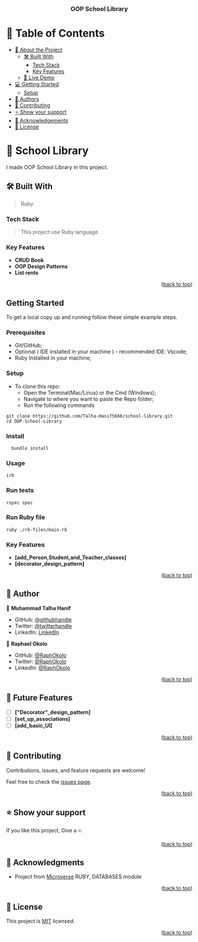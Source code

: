 <a name="readme-top"></a>
<div align="center">

  <h3><b>OOP School Library</b></h3>
</div>

# 📗 Table of Contents

- [📖 About the Project](#about-project)
  - [🛠 Built With](#built-with)
    - [Tech Stack](#tech-stack)
    - [Key Features](#key-features)
  - [🚀 Live Demo](#live-demo)
- [💻 Getting Started](#getting-started)
  - [Setup](#setup)
- [👥 Authors](#authors)
- [🤝 Contributing](#contributing)
- [⭐️ Show your support](#support)
- [🙏 Acknowledgements](#acknowledgements)
- [📝 License](#license)

# 📖 School Library <a name="about-project"></a>

I made OOP School Library in this project.

## 🛠 Built With <a name="built-with"></a>

>Ruby
### Tech Stack <a name="tech-stack"></a>
> This project use Ruby language.

### Key Features <a name="key-features"></a>
- **CRUD Book**
- **OOP Design Patterns**
- **List rents**


<p align="right">(<a href="#readme-top">back to top</a>)</p>

## Getting Started

To get a local copy up and running follow these simple example steps.

### Prerequisites

- Git/GitHub;
- Optional ( IDE installed in your machine ) - recommended IDE: Vscode;
- Ruby Installed in your machine;

### Setup

- To clone this repo:
  - Open the Terminal(Mac/Linux) or the Cmd (Windows);
  - Navigate to where you want to paste the Repo folder;
  - Run the following commands
```
git clone https://github.com/Talha-Hanif5666/school-library.git
cd OOP-School-Library
```

### Install
```
  bundle install
```  

### Usage
```
irb
```
### Run tests
```
rspec spec
```
### Run Ruby file

```
ruby ./rb-files/main.rb
```

### Key Features <a name="key-features"></a>

- **[add_Person,Student,and_Teacher_classes]**
- **[decorator_design_pattern]**

<p align="right">(<a href="#readme-top">back to top</a>)</p>

## 👥 Author <a name="authors"></a>

👤 **Muhammad Talha Hanif**

  - GitHub: [@githubhandle](https://github.com/Talha-Hanif5666)
  - Twitter: [@twitterhandle](https://twitter.com/TalhaHa45039660?t=R4git6jFgsysI4xPxmN-ag&s=09)
  - LinkedIn: [LinkedIn](https://www.linkedin.com/in/muhammad-talha-hanif-6b1355116)

  👤 **Raphael Okolo**

- GitHub: [@RaphOkolo](https://github.com/RaphDasilva)
- Twitter: [@RaphOkolo](https://twitter.com/RaphOkolo)
- LinkedIn: [@RaphOkolo](https://www.linkedin.com/in/RaphOkolo/)

<p align="right">(<a href="#readme-top">back to top</a>)</p>

## 🔭 Future Features <a name="future-features"></a>

- [ ] **["Decorator"_design_pattern]**
- [ ] **[set_up_associations]**
- [ ] **[add_basic_UI]**

<p align="right">(<a href="#readme-top">back to top</a>)</p>

## 🤝 Contributing <a name="contributing"></a>

Contributions, issues, and feature requests are welcome!

Feel free to check the [issues page](https://github.com/Talha-Hanif5666/school-library/issues).

<p align="right">(<a href="#readme-top">back to top</a>)</p>

## ⭐️ Show your support <a name="support"></a>

If you like this project, Give a ⭐️.

<p align="right">(<a href="#readme-top">back to top</a>)</p>

## 🙏 Acknowledgments <a name="acknowledgements"></a>

- Project from [Microverse](https://www.microverse.org/?grsf=i6yi2m) RUBY, DATABASES module


<p align="right">(<a href="#readme-top">back to top</a>)</p>

## 📝 License <a name="license"></a>

This project is [MIT](./LICENSE) licensed.

<p align="right">(<a href="#readme-top">back to top</a>)</p>